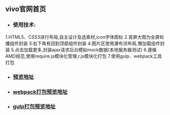 ## vivo官网首页
- ### 使用技术:  
1.HTML5、CSS3进行布局,自主设计及选素材,icon字体图标
2.首屏大图为全屏轮播组件封装
3.右下角有回到顶部组件封装
4.图片区使用瀑布流布局,懒加载组件封装
5.点击加载更多,封装ajax请求后台模拟mock数据(本地服务器测试)
6.遵循AMD规范,使用require.js模块化管理,r.js模块化打包
7.使用gulp、webpack工具打包

- ### [预览地址](https://zy343134464.github.io/website/index.html)

- ### [webpack打包预览地址](https://zy343134464.github.io/demos/senior/webpack/index.html)

- ### [gulp打包预览地址](https://zy343134464.github.io/demos/senior/gulp/index.html)